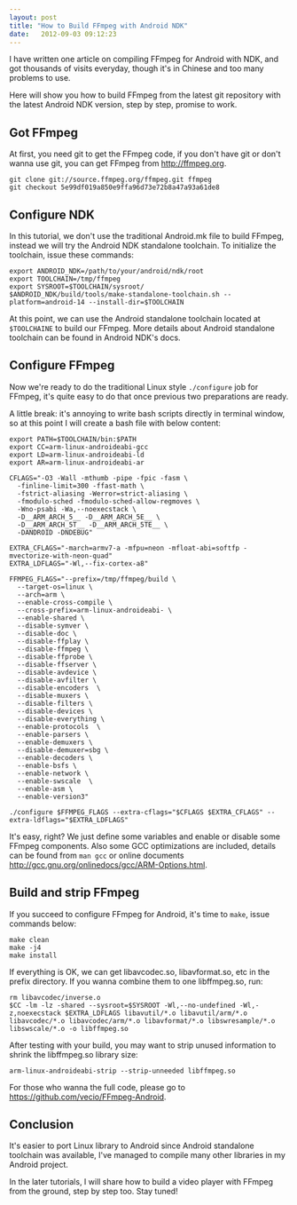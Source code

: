 ```yaml
---
layout: post
title: "How to Build FFmpeg with Android NDK"
date:   2012-09-03 09:12:23
---
```


I have written one article on compiling FFmpeg for Android with NDK, and got thousands of visits everyday, though it's in Chinese and too many problems to use.

Here will show you how to build FFmpeg from the latest git repository with the latest Android NDK version, step by step, promise to work.


Got FFmpeg
----------

At first, you need git to get the FFmpeg code, if you don't have git or don't wanna use git, you can get FFmpeg from http://ffmpeg.org.

    git clone git://source.ffmpeg.org/ffmpeg.git ffmpeg
    git checkout 5e99df019a850e9ffa96d73e72b8a47a93a61de8


Configure NDK
-------------

In this tutorial, we don't use the traditional Android.mk file to build FFmpeg, instead we will try the Android NDK standalone toolchain. To initialize the toolchain, issue these commands:

    export ANDROID_NDK=/path/to/your/android/ndk/root
    export TOOLCHAIN=/tmp/ffmpeg
    export SYSROOT=$TOOLCHAIN/sysroot/
    $ANDROID_NDK/build/tools/make-standalone-toolchain.sh --platform=android-14 --install-dir=$TOOLCHAIN

At this point, we can use the Android standalone toolchain located at `$TOOLCHAINE` to build our FFmpeg. More details about Android standalone toolchain can be found in Android NDK's docs.


Configure FFmpeg
----------------

Now we're ready to do the traditional Linux style `./configure` job for FFmpeg, it's quite easy to do that once previous two preparations are ready.

A little break: it's annoying to write bash scripts directly in terminal window, so at this point I will create a bash file with below content:

    export PATH=$TOOLCHAIN/bin:$PATH
    export CC=arm-linux-androideabi-gcc
    export LD=arm-linux-androideabi-ld
    export AR=arm-linux-androideabi-ar
    
    CFLAGS="-O3 -Wall -mthumb -pipe -fpic -fasm \
      -finline-limit=300 -ffast-math \
      -fstrict-aliasing -Werror=strict-aliasing \
      -fmodulo-sched -fmodulo-sched-allow-regmoves \
      -Wno-psabi -Wa,--noexecstack \
      -D__ARM_ARCH_5__ -D__ARM_ARCH_5E__ \
      -D__ARM_ARCH_5T__ -D__ARM_ARCH_5TE__ \
      -DANDROID -DNDEBUG"
      
    EXTRA_CFLAGS="-march=armv7-a -mfpu=neon -mfloat-abi=softfp -mvectorize-with-neon-quad"
    EXTRA_LDFLAGS="-Wl,--fix-cortex-a8"
    
    FFMPEG_FLAGS="--prefix=/tmp/ffmpeg/build \
      --target-os=linux \
      --arch=arm \
      --enable-cross-compile \
      --cross-prefix=arm-linux-androideabi- \
      --enable-shared \
      --disable-symver \
      --disable-doc \
      --disable-ffplay \
      --disable-ffmpeg \
      --disable-ffprobe \
      --disable-ffserver \
      --disable-avdevice \
      --disable-avfilter \
      --disable-encoders  \
      --disable-muxers \
      --disable-filters \
      --disable-devices \
      --disable-everything \
      --enable-protocols  \
      --enable-parsers \
      --enable-demuxers \
      --disable-demuxer=sbg \
      --enable-decoders \
      --enable-bsfs \
      --enable-network \
      --enable-swscale  \
      --enable-asm \
      --enable-version3"

    ./configure $FFMPEG_FLAGS --extra-cflags="$CFLAGS $EXTRA_CFLAGS" --extra-ldflags="$EXTRA_LDFLAGS"
    
It's easy, right? We just define some variables and enable or disable some FFmpeg components. Also some GCC optimizations are included, details can be found from `man gcc` or online documents http://gcc.gnu.org/onlinedocs/gcc/ARM-Options.html.


Build and strip FFmpeg
----------------------

If you succeed to configure FFmpeg for Android, it's time to `make`, issue commands below:

    make clean
    make -j4
    make install

If everything is OK, we can get libavcodec.so, libavformat.so, etc in the prefix directory.  If you wanna combine them to one libffmpeg.so, run:

    rm libavcodec/inverse.o
    $CC -lm -lz -shared --sysroot=$SYSROOT -Wl,--no-undefined -Wl,-z,noexecstack $EXTRA_LDFLAGS libavutil/*.o libavutil/arm/*.o libavcodec/*.o libavcodec/arm/*.o libavformat/*.o libswresample/*.o libswscale/*.o -o libffmpeg.so
    
After testing with your build, you may want to strip unused information to shrink the libffmpeg.so library size:

    arm-linux-androideabi-strip --strip-unneeded libffmpeg.so
    
For those who wanna the full code, please go to https://github.com/vecio/FFmpeg-Android.


Conclusion
----------

It's easier to port Linux library to Android since Android standalone toolchain was available, I've managed to compile many other libraries in my Android project.

In the later tutorials, I will share how to build a video player with FFmpeg from the ground, step by step too. Stay tuned!
